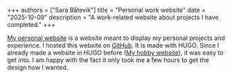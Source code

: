 +++
authors = ["Sara Båtevik"]
title = "Personal work website"
date = "2025-10-09"
description = "A work-related website about projects I have completed."
+++

[My personal website](https://www.sarabatevik.no) is a website meant to display my personal projects and experience. I hosted this website on [GitHub](https://github.com/sassybunsthebun/sarabatevik). It is made with HUGO. Since I already made a website in HUGO before ([My hobby website](https://www.sassybuns.no)), it was easy to get into. I am happy with the fact it only took me a few hours to get the design how I wanted.
